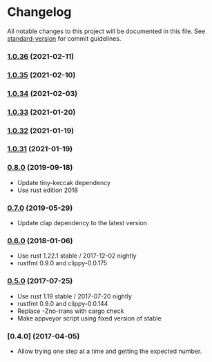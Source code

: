 # Changelog

All notable changes to this project will be documented in this file. See [standard-version](https://github.com/conventional-changelog/standard-version) for commit guidelines.

### [1.0.36](https://github.com/maidsafe/resource_proof/compare/v1.0.35...v1.0.36) (2021-02-11)

### [1.0.35](https://github.com/maidsafe/resource_proof/compare/v1.0.34...v1.0.35) (2021-02-10)

### [1.0.34](https://github.com/maidsafe/resource_proof/compare/v1.0.33...v1.0.34) (2021-02-03)

### [1.0.33](https://github.com/maidsafe/resource_proof/compare/v1.0.32...v1.0.33) (2021-01-20)

### [1.0.32](https://github.com/maidsafe/resource_proof/compare/v1.0.31...v1.0.32) (2021-01-19)

### [1.0.31](https://github.com/maidsafe/resource_proof/compare/v0.8.0...v1.0.31) (2021-01-19)

### [0.8.0](https://github.com/maidsafe/resource_proof/compare/0.7.0...v0.8.0) (2019-09-18)
- Update tiny-keccak dependency
- Use rust edition 2018

### [0.7.0](https://github.com/maidsafe/resource_proof/compare/0.6.0...0.7.0) (2019-05-29)
- Update clap dependency to the latest version

### [0.6.0](https://github.com/maidsafe/resource_proof/compare/0.5.0...0.6.0) (2018-01-06)
- Use rust 1.22.1 stable / 2017-12-02 nightly
- rustfmt 0.9.0 and clippy-0.0.175

### [0.5.0](https://github.com/maidsafe/resource_proof/compare/0.4.0...0.5.0) (2017-07-25)
- Use rust 1.19 stable / 2017-07-20 nightly
- rustfmt 0.9.0 and clippy-0.0.144
- Replace -Zno-trans with cargo check
- Make appveyor script using fixed version of stable

### [0.4.0] (2017-04-05)
- Allow trying one step at a time and getting the expected number.
